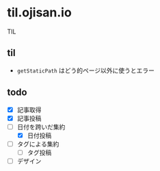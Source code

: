 # til.ojisan.io

TIL

## til

- `getStaticPath` はどう的ページ以外に使うとエラー

## todo

- [x] 記事取得
- [x] 記事投稿
- [ ] 日付を跨いだ集約
  - [x] 日付投稿
- [ ] タグによる集約
  - [ ] タグ投稿
- [ ] デザイン
